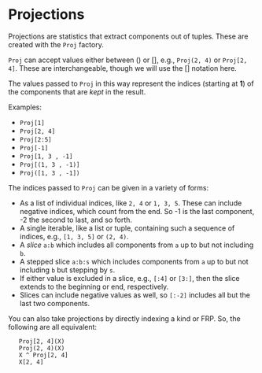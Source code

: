 # Projections

Projections are statistics that extract components out of tuples.
These are created with the `Proj` factory.

`Proj` can accept values either between () or [], e.g., `Proj(2, 4)` or `Proj[2, 4]`.
These are interchangeable, though we will use the [] notation here.

The values passed to `Proj` in this way represent the indices (starting at **1**)
of the components that are *kept* in the result. 

Examples:
+ `Proj[1]`
+ `Proj[2, 4]`
+ `Proj[2:5]`
+ `Proj[-1]`
+ `Proj[1, 3 , -1]`
+ `Proj[(1, 3 , -1)]`
+ `Proj([1, 3 , -1])`

The indices passed to `Proj` can be given in a variety of forms:

+ As a list of individual indices, like `2, 4` or `1, 3, 5`.
  These can include negative indices, which count from the end.
  So -1 is the last component, -2 the second to last, and so forth.
+ A single iterable, like a list or tuple, containing such a sequence
  of indices, e.g., `[1, 3, 5]` or `(2, 4)`.
+ A *slice* `a:b` which includes all components from `a` up to but not including `b`.
+ A stepped slice `a:b:s` which includes components from `a` up to but not including
  `b` but stepping by `s`.
+ If either value is excluded in a slice, e.g., `[:4]` or `[3:]`, then the slice
  extends to the beginning or end, respectively.
+ Slices can include negative values as well, so `[:-2]` includes all but the
  last two components.
  
You can also take projections by directly indexing a kind or FRP.
So, the following are all equivalent:
```
   Proj[2, 4](X)
   Proj(2, 4)(X)
   X ^ Proj[2, 4]
   X[2, 4]
```
